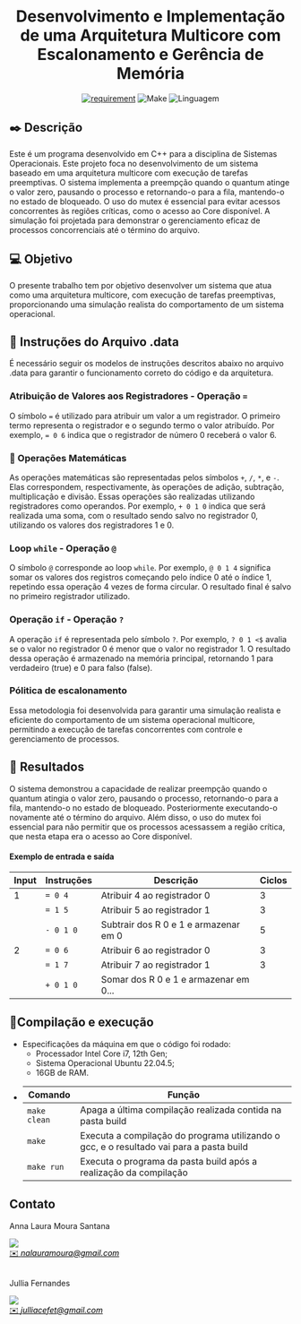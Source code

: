 <h1 align="center" font-size="200em"><b>Desenvolvimento e Implementação de uma Arquitetura Multicore com Escalonamento e Gerência de Memória</b></h1>

<div align = "center" >
<!-- imagem -->

[![requirement](https://img.shields.io/badge/IDE-Visual%20Studio%20Code-informational)](https://code.visualstudio.com/docs/?dv=linux64_deb)
![Make](https://img.shields.io/badge/Compilacao-Make-orange)
![Linguagem](https://img.shields.io/badge/Linguagem-C%2B%2B-blue)
</div>

## ✒️ Descrição
Este é um programa desenvolvido em C++ para a disciplina de Sistemas Operacionais. Este projeto foca no desenvolvimento de um sistema baseado em uma arquitetura multicore com execução de tarefas preemptivas. O sistema implementa a preempção quando o quantum atinge o valor zero, pausando o processo e retornando-o para a fila, mantendo-o no estado de bloqueado. O uso do mutex é essencial para evitar acessos concorrentes às regiões críticas, como o acesso ao Core disponível. A simulação foi projetada para demonstrar o gerenciamento eficaz de processos concorrenciais até o término do arquivo.

## 💻 Objetivo

O presente trabalho tem por objetivo desenvolver um sistema que atua como uma arquitetura multicore, com execução de tarefas preemptivas, proporcionando uma simulação realista do comportamento de um sistema operacional.

## 📄 Instruções do Arquivo .data

É necessário seguir os modelos de instruções descritos abaixo no arquivo .data para garantir o funcionamento correto do código e da arquitetura.

### Atribuição de Valores aos Registradores - Operação `=`  
O símbolo `=` é utilizado para atribuir um valor a um registrador. O primeiro termo representa o registrador e o segundo termo o valor atribuído. Por exemplo, `= 0 6` indica que o registrador de número 0 receberá o valor 6.

### 🔢 Operações Matemáticas 
As operações matemáticas são representadas pelos símbolos `+`, `/`, `*`, e `-`. Elas correspondem, respectivamente, às operações de adição, subtração, multiplicação e divisão. Essas operações são realizadas utilizando registradores como operandos. Por exemplo, `+ 0 1 0` indica que será realizada uma soma, com o resultado sendo salvo no registrador 0, utilizando os valores dos registradores 1 e 0.

### Loop `while` - Operação `@`
O símbolo `@` corresponde ao loop `while`. Por exemplo, `@ 0 1 4` significa somar os valores dos registros começando pelo índice 0 até o índice 1, repetindo essa operação 4 vezes de forma circular. O resultado final é salvo no primeiro registrador utilizado.

### Operação `if` - Operação `?`
A operação `if` é representada pelo símbolo `?`. Por exemplo, `? 0 1 <$` avalia se o valor no registrador 0 é menor que o valor no registrador 1. O resultado dessa operação é armazenado na memória principal, retornando 1 para verdadeiro (true) e 0 para falso (false).

### Pólitica de escalonamento  
Essa metodologia foi desenvolvida para garantir uma simulação realista e eficiente do comportamento de um sistema operacional multicore, permitindo a execução de tarefas concorrentes com controle e gerenciamento de processos.

## 🎯 Resultados

O sistema demonstrou a capacidade de realizar preempção quando o quantum atingia o valor zero, pausando o processo, retornando-o para a fila, mantendo-o no estado de bloqueado. Posteriormente executando-o novamente até o término do arquivo. Além disso, o uso do mutex foi essencial para não permitir que os processos acessassem a região crítica, que nesta etapa era o acesso ao Core disponível.

#### Exemplo de entrada e saída

| Input | Instruções                                     | Descrição                       | Ciclos |
|-------|------------------------------------------------|--------------------------------|--------|
| 1     | `= 0 4`                                        | Atribuir 4 ao registrador 0       | 3      |
|       | `= 1 5`                                        | Atribuir 5 ao registrador 1       | 3      |
|       | `- 0 1 0`                                      | Subtrair dos R 0 e 1 e armazenar em 0 | 5      |
| 2     | `= 0 6`                                        | Atribuir 6 ao registrador 0       | 3      |
|       | `= 1 7`                                        | Atribuir 7 ao registrador 1       | 3      |
|       | `+ 0 1 0`                                      | Somar dos R 0 e 1 e armazenar em 0... |        |











## 👾Compilação e execução
* Especificações da máquina em que o código foi rodado:
  * Processador Intel Core i7, 12th Gen;
  * Sistema Operacional Ubuntu 22.04.5;
  * 16GB de RAM.
* | Comando                |  Função                                                                                           |                     
  | -----------------------| ------------------------------------------------------------------------------------------------- |
  |  `make clean`          | Apaga a última compilação realizada contida na pasta build                                        |
  |  `make`                | Executa a compilação do programa utilizando o gcc, e o resultado vai para a pasta build           |
  |  `make run`            | Executa o programa da pasta build após a realização da compilação                                 |


## Contato
<div>
 <p align="justify"> Anna Laura Moura Santana</p>
 <a href="https://t.me/">
 <img align="center" src="https://img.shields.io/badge/Telegram-2CA5E0?style=for-the-badge&logo=telegram&logoColor=white"/> 
 </div>
<a style="color:black" href="mailto:nalauramoura@gmail.com?subject=[GitHub]%20Source%20Dynamic%20Lists">
✉️ <i>nalauramoura@gmail.com</i>
</a>

<div>
 <br><p align="justify"> Jullia Fernandes</p>
 <a href="https://t.me/JulliaFernandes">
 <img align="center" src="https://img.shields.io/badge/Telegram-2CA5E0?style=for-the-badge&logo=telegram&logoColor=white"/> 
 </div>
<a style="color:black" href="mailto:julliacefet@gmail.com?subject=[GitHub]%20Source%20Dynamic%20Lists">
✉️ <i>julliacefet@gmail.com</i>
</a>

